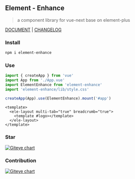 ## Element - Enhance

> a component library for vue-next base on element-plus

[DOCUMENT](https://gitee.com/Jmysy/element-enhance) | [CHANGELOG](./CHANGELOG.md)

### Install

```sh
npm i element-enhance
```

### Use

```js
import { createApp } from 'vue'
import App from './App.vue'
import ElementEnhance from 'element-enhance'
import 'element-enhance/lib/style.css'

createApp(App).use(ElementEnhance).mount('#app')
```

```vue
<template>
  <ele-layout multi-tab="true" breadcrumb="true">
    <template #logo></template>
  </ele-layout>
</template>
```
### Star

[![Giteye chart](https://chart.giteye.net/gitee/Jmysy/element-enhance/9X8CXNEY.png)](https://giteye.net/chart/9X8CXNEY)

### Contribution

[![Giteye chart](https://chart.giteye.net/gitee/Jmysy/element-enhance/57W94KFG.png)](https://giteye.net/chart/57W94KFG)
